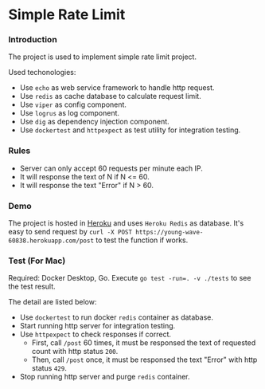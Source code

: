 # Simple Rate Limit

### Introduction
The project is used to implement simple rate limit project.

Used techonologies:
- Use `echo` as web service framework to handle http request.
- Use `redis` as cache database to calculate request limit.
- Use `viper` as config component.
- Use `logrus` as log component.
- Use `dig` as dependency injection component.
- Use `dockertest` and `httpexpect` as test utility for integration testing.


### Rules
- Server can only accept 60 requests per minute each IP.
- It will response the text of N if N <= 60.
- It will response the text "Error" if N > 60.

### Demo
The project is hosted in [Heroku](https://young-wave-60838.herokuapp.com/) and uses `Heroku Redis` as database.
It's easy to send request by `curl -X POST https://young-wave-60838.herokuapp.com/post` to test the function if works.

### Test (For Mac)
Required: Docker Desktop, Go.
Execute `go test -run=. -v ./tests` to see the test result.

The detail are listed below:
- Use `dockertest` to run docker `redis` container as database.
- Start running http server for integration testing.
- Use `httpexpect` to check responses if correct.
    - First, call `/post` 60 times, it must be responsed the text of requested count with http status `200`.
    - Then, call `/post` once, it must be responsed the text "Error" with http status `429`.
- Stop running http server and purge `redis` container.
